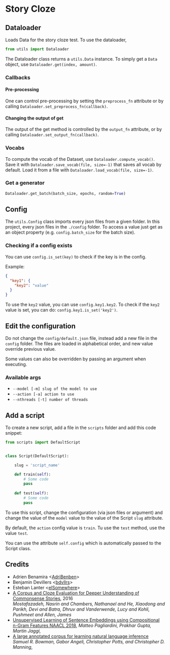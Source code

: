 # Story Cloze

## Dataloader
Loads Data for the story cloze test.
To use the dataloader, 
```python
from utils import Dataloader
```
The Dataloader class returns a `utils.Data` instance.
To simply get a `Data` object, use `Dataloader.get(index, amount)`.
### Callbacks
#### Pre-processing
One can control pre-processing by setting the `preprocess_fn` attribute or by calling
`Dataloader.set_preprocess_fn(callback)`.
#### Changing the output of get
The output of the get method is controlled by the `output_fn` attribute, or by calling
`Dataloader.set_output_fn(callback)`.
### Vocabs
To compute the vocab of the Dataset, use `Dataloader.compute_vocab()`.
Save it with `Dataloader.save_vocab(file, size=-1)` that saves all vocab by default.
Load it from a file with `Dataloader.load_vocab(file, size=-1)`.

### Get a generator
```python
Dataloader.get_batch(batch_size, epochs, random=True)
```

## Config
The `utils.Config` class imports every json files from a given folder.
In this project, every json files in the `./config` folder.
To access a value just get as an object property (e.g. `config.batch_size` for the batch size).

### Checking if a config exists
You can use `config.is_set(key)` to check if the key is in the config.

Example:
```json
{
  "key1": {
    "key2": "value"
  }
}
```

To use the `key2` value, you can use `config.key1.key2`. To check if the `key2` value is set, 
you can do: `config.key1.is_set('key2')`.

## Edit the configuration
Do not change the `config/default.json` file, instead add a new file in the `config` folder.
The files are loaded in alphabetical order, and new value override previous value.

Some values can also be overridden by passing an argument when executing.
### Available args
- `--model [-m] slug of the model to use` 
- `--action [-a] action to use`
- `--nthreads [-t] number of threads`

## Add a script
To create a new script, add a file in the `scripts` folder and add this code snippet:
```python
from scripts import DefaultScript


class Script(DefaultScript):

    slug = 'script_name'

    def train(self):
        # Some code
        pass
        
    def test(self):
        # Some code
        pass
```

To use this script, change the configuration (via json files or argument) and change the value
of the `model` value to the value of the Script `slug` attribute. 

By default, the `action` config value is `train`. Tu use the `test` method, use the value `test`.

You can use the attribute `self.config` which is automatically passed to the Script class.

## Credits
- Adrien Benamira <[AdriBenben](https://github.com/AdriBenben)>
- Benjamin Devillers <[bdvllrs](https://github.com/bdvllrs)>
- Esteban Lanter <[elSomewhere](https://github.com/elSomewhere)>
- [A Corpus and Cloze Evaluation for Deeper Understanding of Commonsense Stories](https://arxiv.org/abs/1604.01696), 2016 <br>
_Mostafazadeh, Nasrin  and  Chambers, Nathanael  and  He, Xiaodong  and  Parikh, Devi  and  Batra, Dhruv  and  Vanderwende, Lucy  and  Kohli, Pushmeet  and  Allen, James_ 
- [Unsupervised Learning of Sentence Embeddings using Compositional n-Gram Features NAACL 2018](https://arxiv.org/abs/1703.02507), 
    _Matteo Pagliardini, Prakhar Gupta, Martin Jaggi,_
- [A large annotated corpus for learning natural language inference](https://nlp.stanford.edu/pubs/snli_paper.pdf)
    _Samuel R. Bowman, Gabor Angeli, Christopher Potts, and Christopher D. Manning_,
